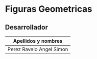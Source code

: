 # Figuras Geometricas
## Desarrollador
| Apellidos y nombres      |
|--------------------------|
| Perez Ravelo Angel Simon |
